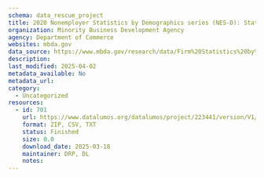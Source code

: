 ```yaml
---
schema: data_rescue_project 
title: 2020 Nonemployer Statistics by Demographics series (NES-D): Statistics for Employer and Nonemployer Firms by Industry, Sex, Ethnicity, Race, and Veteran Status for the U.S., States, Metro Areas, and Counties
organization: Minority Business Development Agency
agency: Department of Commerce
websites: mbda.gov
data_source: https://www.mbda.gov/research/data/Firm%20Statistics%20by%20Demographics%20%282020%29
description: 
last_modified: 2025-04-02
metadata_available: No
metadata_url: 
category:
  - Uncategorized
resources:
  - id: 701
    url: https://www.datalumos.org/datalumos/project/223441/version/V1/view
    format: ZIP, CSV, TXT
    status: Finished
    size: 0.0
    download_date: 2025-03-18
    maintainer: DRP, DL
    notes: 
---
```

